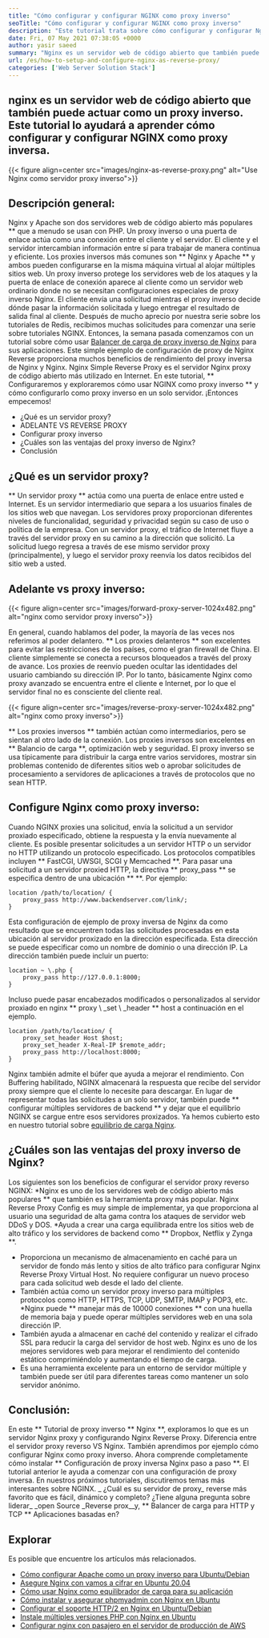```yaml
---
title: "Cómo configurar y configurar NGINX como proxy inverso" 
seoTitle: "Cómo configurar y configurar NGINX como proxy inverso" 
description: "Este tutorial trata sobre cómo configurar y configurar Nginx como proxy inverso. Nginx se considera uno de los servidores web proxy inverso más populares de código abierto." 
date: Fri, 07 May 2021 07:38:05 +0000
author: yasir saeed
summary: "Nginx es un servidor web de código abierto que también puede actuar como un proxy inverso. Este tutorial lo ayudará a aprender cómo configurar y configurar NGINX como proxy inversa." 
url: /es/how-to-setup-and-configure-nginx-as-reverse-proxy/
categories: ['Web Server Solution Stack']
---
```


## nginx es un servidor web de código abierto que también puede actuar como un proxy inverso. Este tutorial lo ayudará a aprender cómo configurar y configurar NGINX como proxy inversa.

{{< figure align=center src="images/nginx-as-reverse-proxy.png" alt="Use Nginx como servidor proxy inverso">}}


## Descripción general:
Nginx y Apache son dos servidores web de código abierto más populares ** que a menudo se usan con PHP. Un proxy inverso o una puerta de enlace actúa como una conexión entre el cliente y el servidor. El cliente y el servidor intercambian información entre sí para trabajar de manera continua y eficiente. Los proxies inversos más comunes son ** Nginx y Apache ** y ambos pueden configurarse en la misma máquina virtual al alojar múltiples sitios web. Un proxy inverso protege los servidores web de los ataques y la puerta de enlace de conexión aparece al cliente como un servidor web ordinario donde no se necesitan configuraciones especiales de proxy inverso Nginx. El cliente envía una solicitud mientras el proxy inverso decide dónde pasar la información solicitada y luego entregar el resultado de salida final al cliente.
Después de mucho aprecio por nuestra serie sobre los tutoriales de Redis, recibimos muchas solicitudes para comenzar una serie sobre tutoriales NGINX. Entonces, la semana pasada comenzamos con un tutorial sobre cómo usar [Balancer de carga de proxy inverso de Nginx][1] para sus aplicaciones. Este simple ejemplo de configuración de proxy de Nginx Reverse proporciona muchos beneficios de rendimiento del proxy inversa de Nginx y Nginx. Nginx Simple Reverse Proxy es el servidor Nginx proxy de código abierto más utilizado en Internet. En este tutorial, ** Configuraremos y exploraremos cómo usar NGINX como proxy inverso ** y cómo configurarlo como proxy inverso en un solo servidor. ¡Entonces empecemos!
  * ¿Qué es un servidor proxy?
  * ADELANTE VS REVERSE PROXY
  * Configurar proxy inverso
  * ¿Cuáles son las ventajas del proxy inverso de Nginx?
  * Conclusión

## ¿Qué es un servidor proxy?
** Un servidor proxy ** actúa como una puerta de enlace entre usted e Internet. Es un servidor intermediario que separa a los usuarios finales de los sitios web que navegan. Los servidores proxy proporcionan diferentes niveles de funcionalidad, seguridad y privacidad según su caso de uso o política de la empresa.
Con un servidor proxy, el tráfico de Internet fluye a través del servidor proxy en su camino a la dirección que solicitó. La solicitud luego regresa a través de ese mismo servidor proxy (principalmente), y luego el servidor proxy reenvía los datos recibidos del sitio web a usted.

## Adelante vs proxy inverso:

{{< figure align=center src="images/forward-proxy-server-1024x482.png" alt="nginx como servidor proxy inverso">}}

En general, cuando hablamos del poder, la mayoría de las veces nos referimos al poder delantero. ** Los proxies delanteros ** son excelentes para evitar las restricciones de los países, como el gran firewall de China. El cliente simplemente se conecta a recursos bloqueados a través del proxy de avance. Los proxies de reenvío pueden ocultar las identidades del usuario cambiando su dirección IP. Por lo tanto, básicamente Nginx como proxy avanzado se encuentra entre el cliente e Internet, por lo que el servidor final no es consciente del cliente real.

{{< figure align=center src="images/reverse-proxy-server-1024x482.png" alt="nginx como proxy inverso">}}

** Los proxies inversos ** también actúan como intermediarios, pero se sientan al otro lado de la conexión. Los proxies inversos son excelentes en ** Balancio de carga **, optimización web y seguridad. El proxy inverso se usa típicamente para distribuir la carga entre varios servidores, mostrar sin problemas contenido de diferentes sitios web o aprobar solicitudes de procesamiento a servidores de aplicaciones a través de protocolos que no sean HTTP.

## Configure Nginx como proxy inverso:
Cuando NGINX proxies una solicitud, envía la solicitud a un servidor proxiado especificado, obtiene la respuesta y la envía nuevamente al cliente. Es posible presentar solicitudes a un servidor HTTP o un servidor no HTTP utilizando un protocolo especificado. Los protocolos compatibles incluyen ** FastCGI, UWSGI, SCGI y Memcached **.
Para pasar una solicitud a un servidor proxied HTTP, la directiva ** proxy_pass ** se especifica dentro de una ubicación ** **. Por ejemplo:
```
location /path/to/location/ {
    proxy_pass http://www.backendserver.com/link/;
}
```
Esta configuración de ejemplo de proxy inversa de Nginx da como resultado que se encuentren todas las solicitudes procesadas en esta ubicación al servidor proxizado en la dirección especificada. Esta dirección se puede especificar como un nombre de dominio o una dirección IP. La dirección también puede incluir un puerto:
```
location ~ \.php {
    proxy_pass http://127.0.0.1:8000;
}
```
Incluso puede pasar encabezados modificados o personalizados al servidor proxiado en nginx ** proxy \ _set \ _header ** host a continuación en el ejemplo.
```
location /path/to/location/ {
    proxy_set_header Host $host;
    proxy_set_header X-Real-IP $remote_addr;
    proxy_pass http://localhost:8000;
}
```
Nginx también admite el búfer que ayuda a mejorar el rendimiento. Con Buffering habilitado, NGINX almacenará la respuesta que recibe del servidor proxy siempre que el cliente lo necesite para descargar.
En lugar de representar todas las solicitudes a un solo servidor, también puede ** configurar múltiples servidores de backend ** y dejar que el equilibrio NGINX se cargue entre esos servidores proxizados. Ya hemos cubierto esto en nuestro tutorial sobre [equilibrio de carga Nginx][1].

## ¿Cuáles son las ventajas del proxy inverso de Nginx?
Los siguientes son los beneficios de configurar el servidor proxy reverso NGINX:
  *Nginx es uno de los servidores web de código abierto más populares ** que también es la herramienta proxy más popular. Nginx Reverse Proxy Config es muy simple de implementar, ya que proporciona al usuario una seguridad de alta gama contra los ataques de servidor web DDoS y DOS.
  *Ayuda a crear una carga equilibrada entre los sitios web de alto tráfico y los servidores de backend como ** Dropbox, Netflix y Zynga **.
  * Proporciona un mecanismo de almacenamiento en caché para un servidor de fondo más lento y sitios de alto tráfico para configurar Nginx Reverse Proxy Virtual Host. No requiere configurar un nuevo proceso para cada solicitud web desde el lado del cliente.
  * También actúa como un servidor proxy inverso para múltiples protocolos como HTTP, HTTPS, TCP, UDP, SMTP, IMAP y POP3, etc.
  *Nginx puede ** manejar más de 10000 conexiones ** con una huella de memoria baja y puede operar múltiples servidores web en una sola dirección IP.
  * También ayuda a almacenar en caché del contenido y realizar el cifrado SSL para reducir la carga del servidor de host web. Nginx es uno de los mejores servidores web para mejorar el rendimiento del contenido estático comprimiéndolo y aumentando el tiempo de carga.
  * Es una herramienta excelente para un entorno de servidor múltiple y también puede ser útil para diferentes tareas como mantener un solo servidor anónimo.

## Conclusión:
En este ** Tutorial de proxy inverso ** Nginx **, exploramos lo que es un servidor Nginx proxy y configurando Nginx Reverse Proxy. Diferencia entre el servidor proxy reverso VS Nginx. También aprendimos por ejemplo cómo configurar Nginx como proxy inverso. Ahora comprende completamente cómo instalar ** Configuración de proxy inversa Nginx paso a paso **. El tutorial anterior le ayuda a comenzar con una configuración de proxy inversa. En nuestros próximos tutoriales, discutiremos temas más interesantes sobre NGINX.
_ ¿Cuál es su servidor de proxy_ reverse más favorito que es fácil, dinámico y completo? ¿Tiene alguna pregunta sobre liderar_ _open Source _Reverse prox__y, ** Balancer de carga para HTTP y TCP ** Aplicaciones basadas en?

## Explorar
Es posible que encuentre los artículos más relacionados.
  * [Cómo configurar Apache como un proxy inverso para Ubuntu/Debian][3]
  * [Asegure Nginx con vamos a cifrar en Ubuntu 20.04][4]
  * [Cómo usar Nginx como equilibrador de carga para su aplicación][1]
  * [Cómo instalar y asegurar phpmyadmin con Nginx en Ubuntu][5]
  * [Configurar el soporte HTTP/2 en Nginx en Ubuntu/Debian][6]
  * [Instale múltiples versiones PHP con Nginx en Ubuntu][7]
  * [Configurar nginx con pasajero en el servidor de producción de AWS][8]

  
[1]: https://blog.containerize.com/web-server-solution-stack/how-to-use-nginx-as-load-balancer-for-your-application/
[2]: mailto:yasir.saeed@aspose.com
[3]: https://blog.containerize.com/web-server-solution-stack/how-to-configure-apache-as-a-reverse-proxy-for-ubuntudebian/
[4]: https://blog.containerize.com/web-server-solution-stack/how-to-secure-nginx-with-letsencrypt-on-ubuntu-20-04/
[5]: https://blog.containerize.com/web-server-solution-stack/how-to-install-and-secure-phpmyadmin-with-nginx-on-ubuntu/
[6]: https://blog.containerize.com/web-server-solution-stack/how-to-configure-http2-support-in-nginx-on-ubuntudebian/
[7]: https://blog.containerize.com/web-server-solution-stack/how-to-install-multiple-php-versions-with-nginx-on-ubuntu/
[8]: https://blog.containerize.com/web-server-solution-stack/how-to-setup-nginx-with-passenger-on-aws-production-server/
